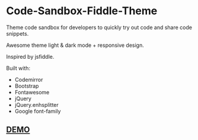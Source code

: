 # Code-Sandbox-Fiddle-Theme
Theme code sandbox for developers to quickly try out code and share code snippets.

Awesome theme light & dark mode + responsive design.

Inspired by jsfiddle.

Built with:
- Codemirror
- Bootstrap
- Fontawesome
- jQuery
- jQuery.enhsplitter
- Google font-family

<a href="http://fiddle.ibacor.com"><h2>DEMO</h2></a>
